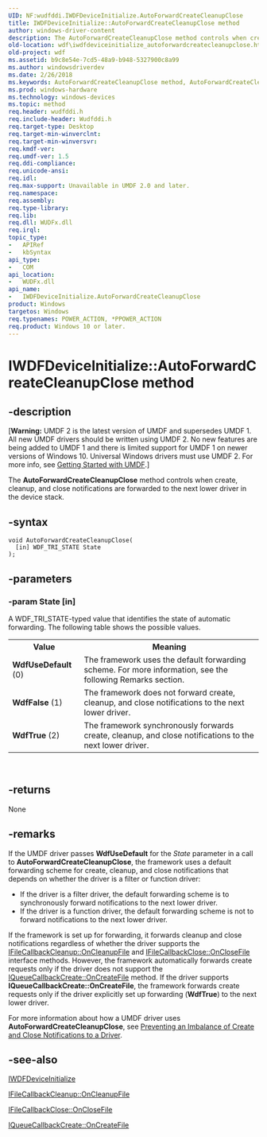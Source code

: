 ```yaml
---
UID: NF:wudfddi.IWDFDeviceInitialize.AutoForwardCreateCleanupClose
title: IWDFDeviceInitialize::AutoForwardCreateCleanupClose method
author: windows-driver-content
description: The AutoForwardCreateCleanupClose method controls when create, cleanup, and close notifications are forwarded to the next lower driver in the device stack.
old-location: wdf\iwdfdeviceinitialize_autoforwardcreatecleanupclose.htm
old-project: wdf
ms.assetid: b9c8e54e-7cd5-48a9-b948-5327900c8a99
ms.author: windowsdriverdev
ms.date: 2/26/2018
ms.keywords: AutoForwardCreateCleanupClose method, AutoForwardCreateCleanupClose method, IWDFDeviceInitialize interface, AutoForwardCreateCleanupClose,IWDFDeviceInitialize.AutoForwardCreateCleanupClose, IWDFDeviceInitialize, IWDFDeviceInitialize interface, AutoForwardCreateCleanupClose method, IWDFDeviceInitialize::AutoForwardCreateCleanupClose, UMDFDeviceObjectRef_6f68d9cd-cfb9-49ae-94b8-a230e4dc0762.xml, umdf.iwdfdeviceinitialize_autoforwardcreatecleanupclose, wdf.iwdfdeviceinitialize_autoforwardcreatecleanupclose, wudfddi/IWDFDeviceInitialize::AutoForwardCreateCleanupClose
ms.prod: windows-hardware
ms.technology: windows-devices
ms.topic: method
req.header: wudfddi.h
req.include-header: Wudfddi.h
req.target-type: Desktop
req.target-min-winverclnt: 
req.target-min-winversvr: 
req.kmdf-ver: 
req.umdf-ver: 1.5
req.ddi-compliance: 
req.unicode-ansi: 
req.idl: 
req.max-support: Unavailable in UMDF 2.0 and later.
req.namespace: 
req.assembly: 
req.type-library: 
req.lib: 
req.dll: WUDFx.dll
req.irql: 
topic_type:
-	APIRef
-	kbSyntax
api_type:
-	COM
api_location:
-	WUDFx.dll
api_name:
-	IWDFDeviceInitialize.AutoForwardCreateCleanupClose
product: Windows
targetos: Windows
req.typenames: POWER_ACTION, *PPOWER_ACTION
req.product: Windows 10 or later.
---
```


# IWDFDeviceInitialize::AutoForwardCreateCleanupClose method


## -description


<p class="CCE_Message">[<b>Warning:</b> UMDF 2 is the latest version of UMDF and supersedes UMDF 1.  All new UMDF drivers should be written using UMDF 2.  No new features are being added to UMDF 1 and there is limited support for UMDF 1 on newer versions of Windows 10.  Universal Windows drivers must use UMDF 2.  For more info, see <a href="https://docs.microsoft.com/en-us/windows-hardware/drivers/wdf/getting-started-with-umdf-version-2">Getting Started with UMDF</a>.]

The <b>AutoForwardCreateCleanupClose</b> method controls when create, cleanup, and close notifications are forwarded to the next lower driver in the device stack.


## -syntax


````
void AutoForwardCreateCleanupClose(
  [in] WDF_TRI_STATE State
);
````


## -parameters




### -param State [in]

A WDF_TRI_STATE-typed value that identifies the state of automatic forwarding. The following table shows the possible values.

<table>
<tr>
<th>Value</th>
<th>Meaning</th>
</tr>
<tr>
<td>
<b>WdfUseDefault</b> (0)

</td>
<td>
The framework uses the default forwarding scheme. For more information, see the following Remarks section.

</td>
</tr>
<tr>
<td>
<b>WdfFalse</b> (1)

</td>
<td>
The framework does not forward create, cleanup, and close notifications to the next lower driver.

</td>
</tr>
<tr>
<td>
<b>WdfTrue</b> (2)

</td>
<td>
The framework synchronously forwards create, cleanup, and close notifications to the next lower driver.

</td>
</tr>
</table>
 


## -returns



None




## -remarks



If the UMDF driver passes <b>WdfUseDefault</b> for the <i>State</i> parameter in a call to <b>AutoForwardCreateCleanupClose</b>, the framework uses a default forwarding scheme for create, cleanup, and close notifications that depends on whether the driver is a filter or function driver:

<ul>
<li>
If the driver is a filter driver, the default forwarding scheme is to synchronously forward notifications to the next lower driver.

</li>
<li>
If the driver is a function driver, the default forwarding scheme is not to forward notifications to the next lower driver.

</li>
</ul>
If the framework is set up for forwarding, it forwards cleanup and close notifications regardless of whether the driver supports the <a href="https://msdn.microsoft.com/library/windows/hardware/ff554905">IFileCallbackCleanup::OnCleanupFile</a> and <a href="https://msdn.microsoft.com/library/windows/hardware/ff554910">IFileCallbackClose::OnCloseFile</a> interface methods. However, the framework automatically forwards create requests only if the driver does not support the <a href="https://msdn.microsoft.com/library/windows/hardware/ff556841">IQueueCallbackCreate::OnCreateFile</a> method. If the driver supports <b>IQueueCallbackCreate::OnCreateFile</b>, the framework forwards create requests only if the driver explicitly set up forwarding (<b>WdfTrue</b>) to the next lower driver. 

For more information about how a UMDF driver uses <b>AutoForwardCreateCleanupClose</b>, see <a href="https://msdn.microsoft.com/e6678226-44d3-4b1d-a296-2017bc9c7c37">Preventing an Imbalance of Create and Close Notifications to a Driver</a>. 




## -see-also

<a href="..\wudfddi\nn-wudfddi-iwdfdeviceinitialize.md">IWDFDeviceInitialize</a>



<a href="https://msdn.microsoft.com/library/windows/hardware/ff554905">IFileCallbackCleanup::OnCleanupFile</a>



<a href="https://msdn.microsoft.com/library/windows/hardware/ff554910">IFileCallbackClose::OnCloseFile</a>



<a href="https://msdn.microsoft.com/library/windows/hardware/ff556841">IQueueCallbackCreate::OnCreateFile</a>



 

 



